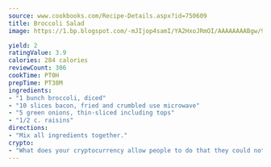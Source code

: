 ```yaml
---
source: www.cookbooks.com/Recipe-Details.aspx?id=750609
title: Broccoli Salad
image: https://1.bp.blogspot.com/-mJIjop4samI/YA2HxoJRmOI/AAAAAAAABgw/9Q6cN5purxQQ0M3111-VxRXtHYk4x987wCLcBGAsYHQ/s320/19.png

yield: 2
ratingValue: 3.9
calories: 284 calories
reviewCount: 306
cookTime: PT0H
prepTime: PT38M
ingredients:
- "1 bunch broccoli, diced"
- "10 slices bacon, fried and crumbled use microwave"
- "5 green onions, thin-sliced including tops"
- "1/2 c. raisins"
directions:
- "Mix all ingredients together."
crypto:
- "What does your cryptocurrency allow people to do that they could not do otherwise, and how does it help them do existing tasks more quickly or cheaply?"
---
```

